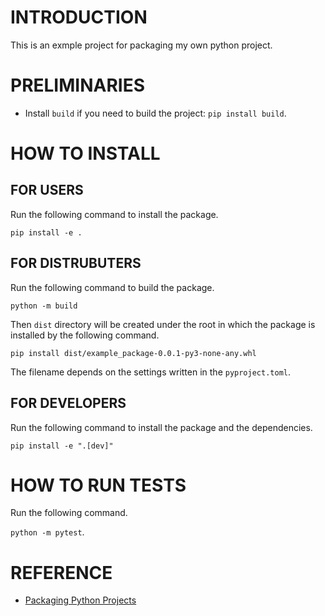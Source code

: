 # INTRODUCTION
This is an exmple project for packaging my own python project.

# PRELIMINARIES
- Install `build` if you need to build the project: `pip install build`.

# HOW TO INSTALL

## FOR USERS
Run the following command to install the package.

`pip install -e .`

## FOR DISTRUBUTERS
Run the following command to build the package.

`python -m build`

Then `dist` directory will be created under the root in which the package is installed by the following command.

`pip install dist/example_package-0.0.1-py3-none-any.whl`

The filename depends on the settings written in the `pyproject.toml`.

## FOR DEVELOPERS
Run the following command to install the package and the dependencies.

`pip install -e ".[dev]"`

# HOW TO RUN TESTS
Run the following command.

`python -m pytest`.

# REFERENCE
- [Packaging Python Projects](https://packaging.python.org/en/latest/tutorials/packaging-projects/)